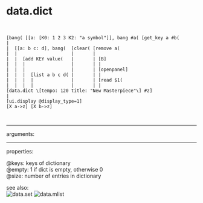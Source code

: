 # data.dict

```


[bang( [[a: [K0: 1 2 3 K2: "a symbol"]], bang #a( [get_key a #b(
|
|  [[a: b c: d], bang(  [clear( [remove a(
|  |                    |       |
|  |  [add KEY value(   |       | [B]
|  |  |                 |       | |
|  |  |                 |       | [openpanel]
|  |  |  [list a b c d( |       | |
|  |  |  |              |       | [read $1(
|  |  |  |              |       | |
[data.dict \[tempo: 120 title: "New Masterpiece"\] #z]
|
[ui.display @display_type=1]
[X a->z] [X b->z]

            
```
---
arguments:


---
properties:

@keys: keys of dictionary<br>
@empty: 1 if dict is
            empty, otherwise 0<br>
@size: number of
            entries in dictionary<br>

see also:<br>
![data.set]("img/object_data.set.png")
![data.mlist]("img/object_data.mlist.png")
